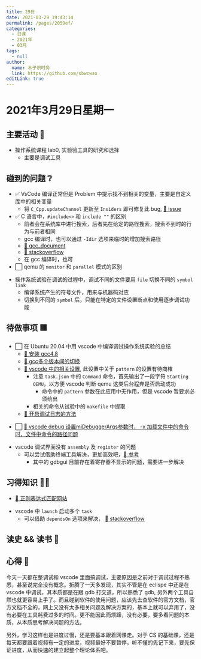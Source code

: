 ```yaml
---
title: 29日
date: 2021-03-29 19:43:14
permalink: /pages/2059ef/
categories: 
  - 日课
  - 2021年
  - 03月
tags: 
  - null
author: 
  name: 木子识时务
  link: https://github.com/sbwcwso
editLink: true
---
```

# 2021年3月29日星期一

## 主要活动 🏃

* 操作系统课程 lab0, 实验验工具的研究和选择
  * 主要是调试工具

## 碰到的问题 ❔

* ✅ VsCode 编译正常但是 Problem 中提示找不到相关的变量，主要是自定义库中的相关变量
  * 将 `C_Cpp.updateChannel` 更新至 `Insiders` 即可修复此 bug, [🔗 issue](https://github.com/microsoft/vscode-cpptools/issues/3849)
* ✅ C 语言中，`#include<>` 和 `include ""` 的区别
  * 前者会在系统库中进行搜索，后者先在给定的路径搜索，搜索不到时的行为与前者相同
  * gcc 编译时，也可以通过 `-Idir` 选项来临时的增加搜索路径
  * [🔗 gcc_document](https://gcc.gnu.org/onlinedocs/cpp/Search-Path.html)
  * [🔗 stackoverflow](https://stackoverflow.com/questions/8780358/inclusion-of-header-files-relative-to-current-directory-or-to-include-directo)
  * 在 gcc 编译时，也可
  <!-- TODO-->
* ⬜ qemu 的 `monitor` 和 `parallel` 模式的区别
<!-- TODO-->
* 操作系统试验在调试的过程中，调试不同的文件要用 `file` 切换不同的 `symbol link`
  * 编译系统产生的符号文件，用来与机器码对应
  * 切换到不同的 `symbol` 后，只能在特定的文件设置断点和使用逐步调试功能

## 待做事项 🟥

<!-- TODO-->
* ⬜ 在 Ubuntu 20.04 中用 vscode 中编译调试操作系统实验的总结
  * [🔗 安装 gcc4.8](https://blog.csdn.net/broliao/article/details/104613443)
  * [🔗 gcc多个版本间的切换](https://blog.csdn.net/astrotycoon/article/details/8069621)
  * [🔗 vscode 中的相关设置](https://github.com/microsoft/vscode/issues/90288#issuecomment-583755796), 此设置中关于 `pattern` 的设置有待商榷
    * 注意 `task.json` 中的 `Command` 命令，首先输出了一段字符 `Starting QEMU`，以方便 vscode 判断 qemu 这类后台程弃是否启动成功
      * 命令中的 `pattern` 参数在此应用中无作用，但是 vscode 暂要求必须给出
    * 相关的命令从试验中的 `makefile` 中提取
  * [🔗 开启调试日志的方法](https://code.visualstudio.com/docs/cpp/enable-logging-cpp#_enable-logging-for-the-debug-adapter)
<!-- TODO-->
* ⬜ [🔗 vscode debug 设置miDebuggerArgs参数时， -x 加载文件中的命令时，文件中命令的路径问题](https://stackoverflow.com/questions/66856297/vscode-debug-use-gdb-the-midebuggerargs-with-x-optional-doesnt-support-rela)
<!-- TODO-->
* vscode 调试界面没有 `assembly` 及 `register` 的问题
  * 可以尝试借助终端工具解决，更加高效吧，[🔗 参考](https://zhuanlan.zhihu.com/p/32843449)
    * 其中的 gdbgui 目前存在着寄存器不显示的问题，需要进一步解决

## 习得知识 🧑‍💻

<!-- TODO-->
* [🔗 正则表达式匹配网站](https://regex101.com/)
<!-- TODO-->
* vscode 中 `launch` 启动多个 `task`
  * 可以借助 `dependsOn` 选项来解决， [🔗 stackoverflow](https://stackoverflow.com/questions/51599106/visual-studio-code-running-prelaunchtask-with-multiple-tasks)

## 读史 && 读书 📖

## 心得 🤔

今天一天都在整调试和 vscode 里面搞调试，主要原因是之前对于调试过程不熟悉，甚至说完全没有概念。折腾了一天多发现，其实不管是在 eclispe 中还是在 vscode 中调试，其本质都是在跟 gdb 打交道，所以熟悉了 gdb, 另外两个工具自然也就更容易上手了。而且碰到软件的使用问题，应该先去查软件的官方文档，官方文档不全的，网上又没有太多相关问题及解决方案的，基本上就可以弃用了，没有必要在工具耗费过多的时间。更不能因此而烦躁，没有必要，要多看问题的本质，从本质思考解决问题的方法。

另外，学习这样也是进度过慢，还是要基本跟着网课走。对于 CS 的基础课，还是每天都要跟着视频有一定的进度，视频最好不要暂停，听不懂的先记下来，要先保证进度，从而快速的建立起整个理论体系吧。
